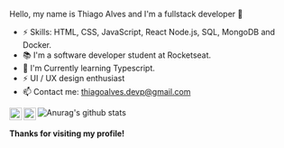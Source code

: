 
Hello, my name is Thiago Alves and I'm a fullstack developer 🚀

 - ⚡ Skills: HTML, CSS, JavaScript, React Node.js, SQL, MongoDB and Docker.
 - 📚 I'm a software developer student at Rocketseat.
 - 🌱 I'm Currently learning Typescript.
 - ⚡ UI / UX design enthusiast
 - 📫 Contact me: thiagoalves.devp@gmail.com
 
[<img align="left" alt="thiagoalves89 | LinkedIn" width="22px" src="https://cdn.jsdelivr.net/npm/simple-icons@v3/icons/linkedin.svg" />][linkedin]
[<img align="left" alt="the.one.who.knoccks | Instagram" width="22px" src="https://cdn.jsdelivr.net/npm/simple-icons@v3/icons/instagram.svg" />][instagram]

 
 
 ![Anurag's github stats](https://github-readme-stats.vercel.app/api?username=the-one-who-knoccks&show_icons=true&theme=cobalt)

[instagram]: https://instagram.com/the.one.who.knoccks
[linkedin]: https://linkedin.com/in/thiagoalves89
 



#### Thanks for visiting my profile!  
